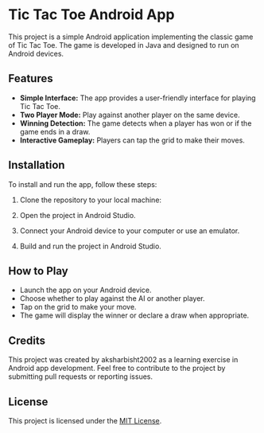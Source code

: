# Tic Tac Toe Android App

This project is a simple Android application implementing the classic game of Tic Tac Toe. The game is developed in Java and designed to run on Android devices.

## Features

- **Simple Interface:** The app provides a user-friendly interface for playing Tic Tac Toe.
- **Two Player Mode:** Play against another player on the same device.
- **Winning Detection:** The game detects when a player has won or if the game ends in a draw.
- **Interactive Gameplay:** Players can tap the grid to make their moves.

## Installation

To install and run the app, follow these steps:

1. Clone the repository to your local machine:

2. Open the project in Android Studio.

3. Connect your Android device to your computer or use an emulator.

4. Build and run the project in Android Studio.

## How to Play

- Launch the app on your Android device.
- Choose whether to play against the AI or another player.
- Tap on the grid to make your move.
- The game will display the winner or declare a draw when appropriate.

## Credits

This project was created by aksharbisht2002 as a learning exercise in Android app development. Feel free to contribute to the project by submitting pull requests or reporting issues.

## License

This project is licensed under the [MIT License](LICENSE).

